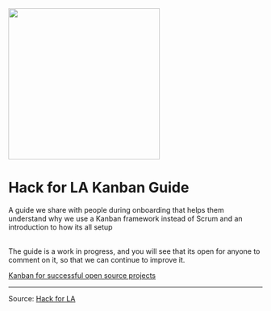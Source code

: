 <img src="https://user-images.githubusercontent.com/107153148/185489616-d1b371f0-2b52-4aa4-b226-e71b63767fd5.png" width=300px>

# Hack for LA Kanban Guide
A guide we share with people during onboarding that helps them understand why we use a Kanban framework instead of Scrum and an introduction to how its all setup<br>

<br>
The guide is a work in progress, and you will see that its open for anyone to comment on it, so that we can continue to improve it.

[Kanban for successful open source projects](https://docs.google.com/document/d/11Fe7mNdmPBP5bD_yLJ1C0_I1TmoK47AuHHrdhdDyWCs/)

---
Source: 	[Hack for LA](https://hackforla.org/)
